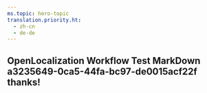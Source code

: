 ```yaml
---
ms.topic: hero-topic
translation.priority.ht: 
  - zh-cn
  - de-de
---
```

## OpenLocalization Workflow Test MarkDown a3235649-0ca5-44fa-bc97-de0015acf22f thanks!
